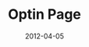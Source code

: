 ---
layout: optin
date: 2012-04-05
image: ipage.gif
title: Optin Page
visit: http://lab.hatkit.com/base3.php
button-content: Find Now
link: https://docs.google.com/forms/d/e/1FAIpQLScUZMXS4WL9azswn3N3weKYWjRdOo4MTMxfovxVZtOZ4wxeXw/formResponse
field-name: entry.581065182
field-email: entry.1522311472
field-category: entry.2079610774
email-segment: "aliexpress"
category: optin
---
